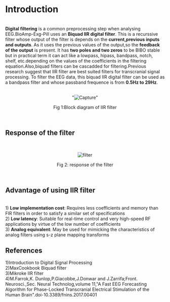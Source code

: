 # Introduction
<br>**Digital filtering** is a common preprocessing step when analysing EEG.BioAmp-Exg-Pill uses an **Biquad IIR digital filter**. This is a recurssive filter whose output of the filter is depends on the **current,previous inputs and outputs**. As it uses the  previous values of the output,so the **feedback of the output** is present. It has **two poles and two zeros** to be BIBO stable but in practical term it can act like a lowpass, hipass, bandpass, notch, shelf, etc.depending on the values of the coefficients in the filtering equation.Also,biquad filters can be cascadded for filtering.Previous research suggest that IIR filter are best suited filters for transcranial signal processing. 
To filter the EEG data, this biquad IIR digital filter can be used as a bandpass filter and whose passband frequence is from **0.5Hz to 29Hz**.</br>
<br><p align="center">"![Capture](https://user-images.githubusercontent.com/122666785/224307805-3c4e67ec-bc96-42e2-8335-df99cb492c3c.PNG)"</p>
<p align="center">Fig 1:Block diagram of IIR filter</p></br>

## Response of the filter
<br><p align="center"> ![filter](https://user-images.githubusercontent.com/122666785/224324132-cd281ce0-e568-4528-b4c0-ef10c13de032.PNG)</p>
<p align="center">Fig 2: response of the filter</p></br>

## Advantage of using IIR filter
<br>1) **Low implementation cost**: Requires less coefficients and memory than FIR filters in order to satisfy a similar set of specifications 
<br>2) **Low latency**: Suitable for real-time control and very high-speed RF applications by virtue of the low number of coefficients
<br>3) **Analog equivalent**: May be used for mimicking the characteristics of analog filters using s-z plane mapping transforms</br> 

## References
1)Introduction to Digital Signal Processing
<br>2)MaxCookbook Biquad filter
<br>3)Mikroke IIR filter
<br>4)M.Farrok,K. Dunlop,P.Giacobbe,J.Donwar and J.Zarrifa;Front. Neurosci.,Sec. Neural Technolog,volume 11,"A Fast EEG Forecasting Algorithm for Phase-Locked Transcranial Electrical Stimulation of the Human Brain".doi-10.3389/fnins.2017.00401</br>
